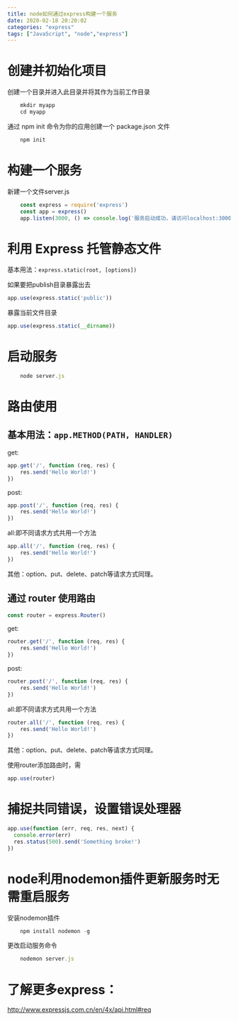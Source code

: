 ```yaml
---
title: node如何通过express构建一个服务
date: 2020-02-18 20:20:02
categories: "express"
tags: ["JavaScript", "node","express"]
---
```



# 创建并初始化项目 

创建一个目录并进入此目录并将其作为当前工作目录
~~~ JavaScript
    mkdir myapp
    cd myapp
~~~

通过 npm init 命令为你的应用创建一个 package.json 文件
~~~ JavaScript
    npm init
~~~

# 构建一个服务
新建一个文件server.js
~~~ JavaScript
    const express = require('express')
    const app = express()
    app.listen(3000, () => console.log('服务启动成功，请访问localhost:3000'))
~~~
# 利用 Express 托管静态文件 
基本用法：`express.static(root, [options])`

如果要把publish目录暴露出去
~~~js
app.use(express.static('public'))
~~~

暴露当前文件目录
~~~js
app.use(express.static(__dirname))
~~~

# 启动服务
~~~ javascript
    node server.js
~~~

# 路由使用

## 基本用法：`app.METHOD(PATH, HANDLER)`

get:
~~~javascript
app.get('/', function (req, res) {
    res.send('Hello World!')
})
~~~

post:
~~~javascript
app.post('/', function (req, res) {
    res.send('Hello World!')
})
~~~

all:即不同请求方式共用一个方法
~~~javascript
app.all('/', function (req, res) {
    res.send('Hello World!')
})
~~~
其他：option、put、delete、patch等请求方式同理。

## 通过 router 使用路由
~~~javascript
const router = express.Router()
~~~

get:
~~~javascript
router.get('/', function (req, res) {
    res.send('Hello World!')
})
~~~

post:
~~~javascript
router.post('/', function (req, res) {
    res.send('Hello World!')
})
~~~

all:即不同请求方式共用一个方法
~~~javascript
router.all('/', function (req, res) {
    res.send('Hello World!')
})
~~~
其他：option、put、delete、patch等请求方式同理。

使用router添加路由时，需
```javascript
app.use(router)
```

# 捕捉共同错误，设置错误处理器
~~~javascript
app.use(function (err, req, res, next) {
  console.error(err)
  res.status(500).send('Something broke!')
})
~~~

# node利用nodemon插件更新服务时无需重启服务
安装nodemon插件
~~~js
    npm install nodemon -g
~~~
更改启动服务命令
~~~js
    nodemon server.js
~~~

# 了解更多express：
http://www.expressjs.com.cn/en/4x/api.html#req
